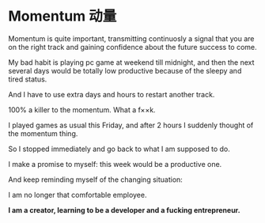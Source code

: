 # Momentum 动量

Momentum is quite important, transmitting continuosly a signal that you are on the right track and gaining confidence about the future success to come.

My bad habit is playing pc game at weekend till midnight, and then the next several days would be totally low productive because of the sleepy and tired status.

And I have to use extra days and hours to restart another track.

100% a killer to the momentum. What a f××k.

I played games as usual this Friday, and after 2 hours I suddenly thought of the momentum thing.

So I stopped immediately and go back to what I am supposed to do.

I make a promise to myself: this week would be a productive one.

And keep reminding myself of the changing situation:

I am no longer that comfortable employee.

**I am a creator, learning to be a developer and a fucking entrepreneur.**

